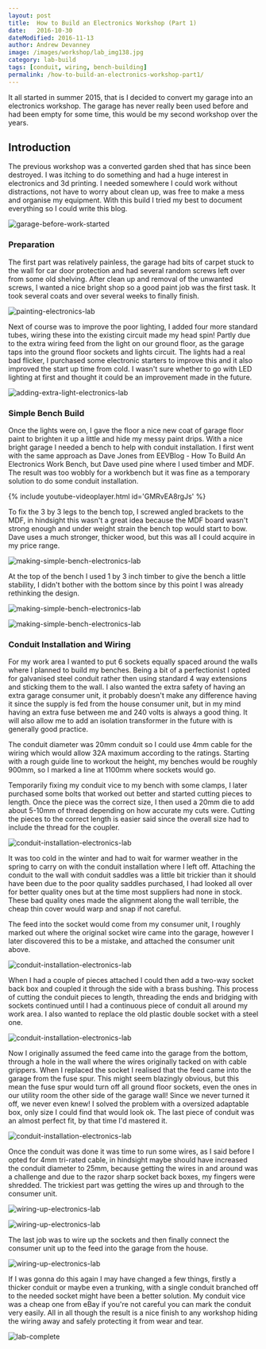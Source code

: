 ```yaml
---
layout: post
title:  How to Build an Electronics Workshop (Part 1)
date:   2016-10-30
dateModified: 2016-11-13
author: Andrew Devanney
image: /images/workshop/lab_img138.jpg
category: lab-build
tags: [conduit, wiring, bench-building]
permalink: /how-to-build-an-electronics-workshop-part1/
---
```


It all started in summer 2015, that is I decided to convert my garage into an electronics workshop. The garage has never really been used before and had been empty for some time, this would be my second workshop over the years. <!--more-->

## Introduction

The previous workshop was a converted garden shed that has since been destroyed. I was itching to do something and had a huge interest in electronics and 3d printing. I needed somewhere I could work without distractions, not have to worry about clean up, was free to make a mess and organise my equipment. With this build I tried my best to document everything so I could write this blog.

![garage-before-work-started][garage]

### Preparation

The first part was relatively painless, the garage had bits of carpet stuck to the wall for car door protection and had several random screws left over from some old shelving. After clean up and removal of the unwanted screws, I wanted a nice bright shop so a good paint job was the first task. It took several coats and over several weeks to finally finish.

![painting-electronics-lab][painting]

Next of course was to improve the poor lighting, I added four more standard tubes, wiring these into the existing circuit made my head spin! Partly due to the extra wiring feed from the light on our ground floor, as the garage taps into the ground floor sockets and lights circuit. The lights had a real bad flicker, I purchased some electronic starters to improve this and it also improved the start up time from cold. I wasn't sure whether to go with LED lighting at first and thought it could be an improvement made in the future.

![adding-extra-light-electronics-lab][lights]

### Simple Bench Build

Once the lights were on, I gave the floor a nice new coat of garage floor paint to brighten it up a little and hide my messy paint drips. With a nice bright garage I needed a bench to help with conduit installation. I first went with the same approach as Dave Jones from EEVBlog - How To Build An Electronics Work Bench, but Dave used pine where I used timber and MDF. The result was too wobbly for a workbench but it was fine as a temporary solution to do some conduit installation.

{% include youtube-videoplayer.html id='GMRvEA8rgJs' %}

To fix the 3 by 3 legs to the bench top, I screwed angled brackets to the MDF, in hindsight this wasn't a great idea because the MDF board wasn't strong enough and under weight strain the bench top would start to bow. Dave uses a much stronger, thicker wood, but this was all I could acquire in my price range.

![making-simple-bench-electronics-lab][bench1]

At the top of the bench I used 1 by 3 inch timber to give the bench a little stability, I didn't bother with the bottom since by this point I was already rethinking the design.

![making-simple-bench-electronics-lab][bench2]

![making-simple-bench-electronics-lab][bench3]

### Conduit Installation and Wiring

For my work area I wanted to put 6 sockets equally spaced around the walls where I planned to build my benches. Being a bit of a perfectionist I opted for galvanised steel conduit rather then using standard 4 way extensions and sticking them to the wall. I also wanted the extra safety of having an extra garage consumer unit, it probably doesn't make any difference having it since the supply is fed from the house consumer unit, but in my mind having an extra fuse between me and 240 volts is always a good thing. It will also allow me to add an isolation transformer in the future with is generally good practice.

The conduit diameter was 20mm conduit so I could use 4mm cable for the wiring which would allow 32A maximum according to the ratings. Starting with a rough guide line to workout the height, my benches would be roughly 900mm, so I marked a line at 1100mm where sockets would go.

Temporarily fixing my conduit vice to my bench with some clamps, I later purchased some bolts that worked out better and started cutting pieces to length. Once the piece was the correct size, I then used a 20mm die to add about 5-10mm of thread depending on how accurate my cuts were. Cutting the pieces to the correct length is easier said since the overall size had to include the thread for the coupler.

![conduit-installation-electronics-lab][conduit1]

It was too cold in the winter and had to wait for warmer weather in the spring to carry on with the conduit installation where I left off. Attaching the conduit to the wall with conduit saddles was a little bit trickier than it should have been due to the poor quality saddles purchased, I had looked all over for better quality ones but at the time most suppliers had none in stock. These bad quality ones made the alignment along the wall terrible, the cheap thin cover would warp and snap if not careful.

The feed into the socket would come from my consumer unit, I roughly marked out where the original socket wire came into the garage, however I later discovered this to be a mistake, and attached the consumer unit above.

![conduit-installation-electronics-lab][conduit2]

When I had a couple of pieces attached I could then add a two-way socket back box and coupled it through the side with a brass bushing. This process of cutting the conduit pieces to length, threading the ends and bridging with sockets continued until I had a continuous piece of conduit all around my work area. I also wanted to replace the old plastic double socket with a steel one.


![conduit-installation-electronics-lab][conduit3]

Now I originally assumed the feed came into the garage from the bottom, through a hole in the wall where the wires originally tacked on with cable grippers. When I replaced the socket I realised that the feed came into the garage from the fuse spur. This might seem blazingly obvious, but this mean the fuse spur would turn off all ground floor sockets, even the ones in our utility room the other side of the garage wall! Since we never turned it off, we never even knew! I solved the problem with a oversized adaptable box, only size I could find that would look ok. The last piece of conduit was an almost perfect fit, by that time I'd mastered it.

![conduit-installation-electronics-lab][conduit4]

Once the conduit was done it was time to run some wires, as I said before I opted for 4mm tri-rated cable, in hindsight maybe should have increased the conduit diameter to 25mm, because getting the wires in and around was a challenge and due to the razor sharp socket back boxes, my fingers were shredded. The trickiest part was getting the wires up and through to the consumer unit.

![wiring-up-electronics-lab][wiring1]

![wiring-up-electronics-lab][wiring2]

The last job was to wire up the sockets and then finally connect the consumer unit up to the feed into the garage from the house.

![wiring-up-electronics-lab][wiring3]

If I was gonna do this again I may have changed a few things, firstly a thicker conduit or maybe even a trunking, with a single conduit branched off to the needed socket might have been a better solution. My conduit vice was a cheap one from eBay if you're not careful you can mark the conduit very easily. All in all though the result is a nice finish to any workshop hiding the wiring away and safely protecting it from wear and tear.

![lab-complete][wiring-finished]

[garage]:/images/workshop/lab_img1.jpg "what it looked like before starting"
[painting]:/images/workshop/lab_img10.jpg "painting the garage"
[lights]:/images/workshop/lab_img12.jpg "adding some extra lights"
[bench1]:/images/workshop/lab_img24.jpg "building a simple workbench"
[bench2]:/images/workshop/lab_img25.jpg "screwing the brackets to fix the bench legs"
[bench3]:/images/workshop/lab_img35.jpg "temporary bench finished and used as a working area"
[conduit1]:/images/workshop/lab_img42.jpg "conduit vice used to clamp the conduit for threading"
[conduit2]:/images/workshop/lab_img36.jpg "fixing the consumer unit to the wall"
[conduit3]:/images/workshop/lab_img49.jpg "sockets backing boxes fixed to the wall"
[conduit4]:/images/workshop/lab_img58.jpg "view of complete conduit before wiring"
[wiring1]:/images/workshop/lab_img68.jpg "wiring up the sockets"
[wiring2]:/images/workshop/lab_img67.jpg "wiring up the sockets"
[wiring3]:/images/workshop/lab_img74.jpg "wiring up the consumer unit"
[wiring-finished]:/images/workshop/lab_img86.jpg "conduit installation complete"
